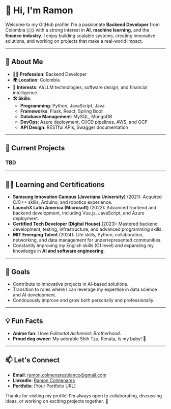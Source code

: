 # 👋 Hi, I'm Ramon  

Welcome to my GitHub profile! I'm a passionate **Backend Developer** from Colombia 🇨🇴 with a strong interest in **AI**, **machine learning**, and the **finance industry**. I enjoy building scalable systems, creating innovative solutions, and working on projects that make a real-world impact.  

---

## 🌟 About Me  

- **👨‍💻 Profession**: Backend Developer  
- **🌍 Location**: Colombia  
- **🎯 Interests**: AI/LLM technologies, software design, and financial intelligence.  
- **🛠 Skills**:  
  - **Programming**: Python, JavaScript, Java  
  - **Frameworks**: Flask, React, Spring Boot  
  - **Database Management**: MySQL, MongoDB  
  - **DevOps**: Azure deployment, CI/CD pipelines, AWS, and GCP  
  - **API Design**: RESTful APIs, Swagger documentation  

---

## 🚀 Current Projects  

### TBD  

---

## 🧑‍🎓 Learning and Certifications  

- **Samsung Innovation Campus (Javeriana University)** (2021): Acquired C/C++ skills, Arduino, and robotics experience.  
- **LaunchX Latin America (Microsoft)** (2022): Advanced frontend and backend development, including Vue.js, JavaScript, and Azure deployment.  
- **Certified Tech Developer (Digital House)** (2023): Mastered backend development, testing, infrastructure, and advanced programming skills.  
- **MIT Emerging Talent** (2024): Life skills, Python, collaboration, networking, and data management for underrepresented communities.  
- Constantly improving my English skills (C1 level) and expanding my knowledge in **AI and software engineering**.  

---

## 🎯 Goals  

- Contribute to innovative projects in AI-based solutions.  
- Transition to roles where I can leverage my expertise in data science and AI development.  
- Continuously improve and grow both personally and professionally.  

---

## 💡 Fun Facts  

- **Anime fan**: I love *Fullmetal Alchemist: Brotherhood*.  
- **Proud dog owner**: My adorable Shih Tzu, Renata, is my baby! 🐾  

---

## 📫 Let's Connect  

- **Email**: [ramon.colmenaresblanco@gmail.com](mailto:ramon.colmenaresblanco@gmail.com)  
- **LinkedIn**: [Ramon Colmenares](https://www.linkedin.com/in/ramon-colmenares/)  
- **Portfolio**: [Your Portfolio URL]  

Thanks for visiting my profile! I'm always open to collaborating, discussing ideas, or working on exciting projects together. 🌟  
